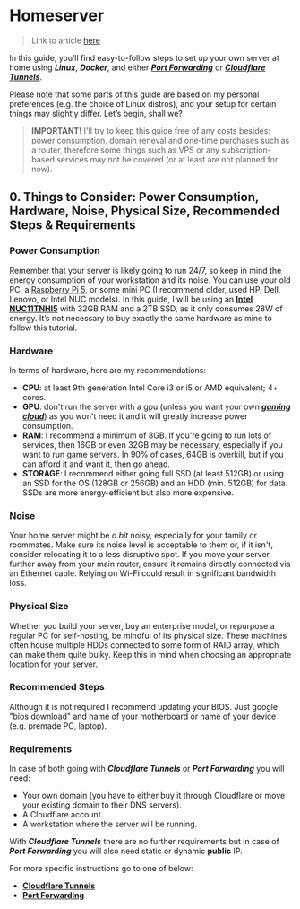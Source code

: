 # Homeserver

> Link to article [here](https://witoldzawada.dev/blog/introduction-to-selfhosting)

In this guide, you’ll find easy-to-follow steps to set up your own server at home using ***Linux***, ***Docker***, and either ***[Port Forwarding](ports)*** or ***[Cloudflare Tunnels](tunnels)***. 

Please note that some parts of this guide are based on my personal preferences (e.g. the choice of Linux distros), and your setup for certain things may slightly differ. Let’s begin, shall we?

> **IMPORTANT!** I'll try to keep this guide free of any costs besides: power consumption, domain reneval and one-time purchases such as a router, therefore some things such as VPS or any subscription-based services may not be covered (or at least are not planned for now).


## 0. Things to Consider: Power Consumption, Hardware, Noise, Physical Size, Recommended Steps & Requirements

### Power Consumption
Remember that your server is likely going to run 24/7, so keep in mind the energy consumption of your workstation and its noise. You can use your old PC, a [Raspberry Pi 5](https://www.raspberrypi.com/products/raspberry-pi-5/), or some mini PC (I recommend older, used HP, Dell, Lenovo, or Intel NUC models). In this guide, I will be using an **[Intel NUC11TNHI5](https://www.intel.com/content/www/us/en/products/sku/205594/intel-nuc-11-pro-kit-nuc11tnhi5/specifications.html)** with 32GB RAM and a 2TB SSD, as it only consumes 28W of energy. It’s not necessary to buy exactly the same hardware as mine to follow this tutorial.


### Hardware
In terms of hardware, here are my recommendations:
- **CPU**: at least 9th generation Intel Core i3 or i5 or AMD equivalent; 4+ cores.
- **GPU**: don't run the server with a gpu (unless you want your own ***[gaming cloud](https://en.wikipedia.org/wiki/Cloud_gaming)***) as you won't need it and it will greatly increase power consumption.
- **RAM**: I recommend a minimum of 8GB. If you're going to run lots of services, then 16GB or even 32GB may be necessary, especially if you want to run game servers. In 90% of cases, 64GB is overkill, but if you can afford it and want it, then go ahead.
- **STORAGE**: I recommend either going full SSD (at least 512GB) or using an SSD for the OS (128GB or 256GB) and an HDD (min. 512GB) for data. SSDs are more energy-efficient but also more expensive.


### Noise
Your home server might be *a bit* noisy, especially for your family or roommates. Make sure its noise level is acceptable to them or, if it isn't, consider relocating it to a less disruptive spot. If you move your server further away from your main router, ensure it remains directly connected via an Ethernet cable. Relying on Wi-Fi could result in significant bandwidth loss.


### Physical Size
Whether you build your server, buy an enterprise model, or repurpose a regular PC for self-hosting, be mindful of its physical size. These machines often house multiple HDDs connected to some form of RAID array, which can make them quite bulky. Keep this in mind when choosing an appropriate location for your server.


### Recommended Steps
Although it is not required I recommend updating your BIOS. Just google "bios download" and name of your motherboard or name of your device (e.g. premade PC, laptop).


### Requirements
In case of both going with ***Cloudflare Tunnels*** or ***Port Forwarding*** you will need:
- Your own domain (you have to either buy it through Cloudflare or move your existing domain to their DNS servers).
- A Cloudflare account.
- A workstation where the server will be running.

With ***Cloudflare Tunnels*** there are no further requirements but in case of ***Port Forwarding*** you will also need static or dynamic **public** IP.

For more specific instructions go to one of below:
- **[Cloudflare Tunnels](tunnels)**
- **[Port Forwarding](ports)**